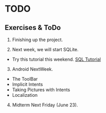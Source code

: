 TODO
======

## Exercises & ToDo 

1. Finishing up the project.


2. Next week, we will start SQLite.
- Try this tutorial this weekend. [SQL Tutorial](https://www.codecademy.com/learn/learn-sql)

3. Android NextWeek.
- The ToolBar
- Implicit Intents
- Taking Pictures with Intents
- Localization

4. Midterm Next Friday (June 23).





